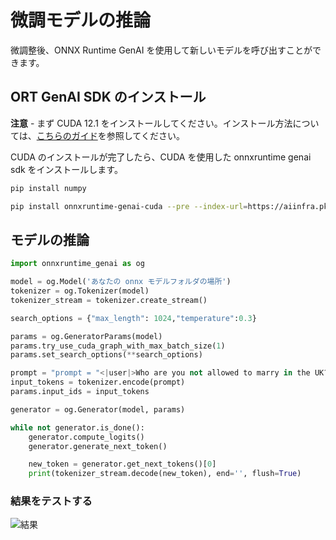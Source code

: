 # 微調モデルの推論

微調整後、ONNX Runtime GenAI を使用して新しいモデルを呼び出すことができます。

## ORT GenAI SDK のインストール

**注意** - まず CUDA 12.1 をインストールしてください。インストール方法については、[こちらのガイド](https://developer.nvidia.com/cuda-12-1-0-download-archive)を参照してください。

CUDA のインストールが完了したら、CUDA を使用した onnxruntime genai sdk をインストールします。

```bash
pip install numpy

pip install onnxruntime-genai-cuda --pre --index-url=https://aiinfra.pkgs.visualstudio.com/PublicPackages/_packaging/onnxruntime-genai/pypi/simple/
```

## モデルの推論

```python
import onnxruntime_genai as og

model = og.Model('あなたの onnx モデルフォルダの場所')
tokenizer = og.Tokenizer(model)
tokenizer_stream = tokenizer.create_stream()

search_options = {"max_length": 1024,"temperature":0.3}

params = og.GeneratorParams(model)
params.try_use_cuda_graph_with_max_batch_size(1)
params.set_search_options(**search_options)

prompt = "prompt = "<|user|>Who are you not allowed to marry in the UK?<|end|><|assistant|>""
input_tokens = tokenizer.encode(prompt)
params.input_ids = input_tokens

generator = og.Generator(model, params)

while not generator.is_done():
    generator.compute_logits()
    generator.generate_next_token()

    new_token = generator.get_next_tokens()[0]
    print(tokenizer_stream.decode(new_token), end='', flush=True)
```

### **結果をテストする**

![結果](../../../../imgs/06/e2e/result.png)

